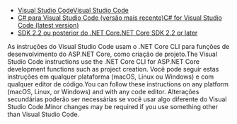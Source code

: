 * [<span data-ttu-id="90c7e-101">Visual Studio Code</span><span class="sxs-lookup"><span data-stu-id="90c7e-101">Visual Studio Code</span></span>](https://code.visualstudio.com/download)
* [<span data-ttu-id="90c7e-102">C# para Visual Studio Code (versão mais recente)</span><span class="sxs-lookup"><span data-stu-id="90c7e-102">C# for Visual Studio Code (latest version)</span></span>](https://marketplace.visualstudio.com/items?itemName=ms-vscode.csharp)
* [<span data-ttu-id="90c7e-103">SDK 2.2 ou posterior do .NET Core</span><span class="sxs-lookup"><span data-stu-id="90c7e-103">.NET Core SDK 2.2 or later</span></span>](https://www.microsoft.com/net/download/all)

<span data-ttu-id="90c7e-104">As instruções do Visual Studio Code usam o .NET Core CLI para funções de desenvolvimento do ASP.NET Core, como criação de projeto.</span><span class="sxs-lookup"><span data-stu-id="90c7e-104">The Visual Studio Code instructions use the .NET Core CLI for ASP.NET Core development functions such as project creation.</span></span> <span data-ttu-id="90c7e-105">Você pode seguir estas instruções em qualquer plataforma (macOS, Linux ou Windows) e com qualquer editor de código.</span><span class="sxs-lookup"><span data-stu-id="90c7e-105">You can follow these instructions on any platform (macOS, Linux, or Windows) and with any code editor.</span></span> <span data-ttu-id="90c7e-106">Alterações secundárias poderão ser necessárias se você usar algo diferente do Visual Studio Code.</span><span class="sxs-lookup"><span data-stu-id="90c7e-106">Minor changes may be required if you use something other than Visual Studio Code.</span></span>
